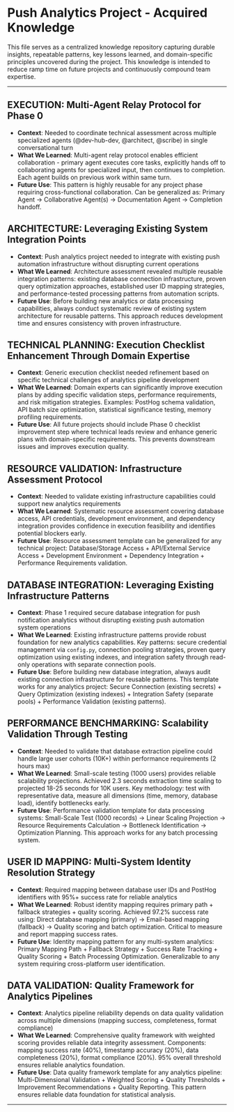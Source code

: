 # Push Analytics Project - Acquired Knowledge

This file serves as a centralized knowledge repository capturing durable insights, repeatable patterns, key lessons learned, and domain-specific principles uncovered during the project. This knowledge is intended to reduce ramp time on future projects and continuously compound team expertise.

---

## EXECUTION: Multi-Agent Relay Protocol for Phase 0
- **Context**: Needed to coordinate technical assessment across multiple specialized agents (@dev-hub-dev, @architect, @scribe) in single conversational turn
- **What We Learned**: Multi-agent relay protocol enables efficient collaboration - primary agent executes core tasks, explicitly hands off to collaborating agents for specialized input, then continues to completion. Each agent builds on previous work within same turn.
- **Future Use**: This pattern is highly reusable for any project phase requiring cross-functional collaboration. Can be generalized as: Primary Agent → Collaborative Agent(s) → Documentation Agent → Completion handoff.

## ARCHITECTURE: Leveraging Existing System Integration Points
- **Context**: Push analytics project needed to integrate with existing push automation infrastructure without disrupting current operations
- **What We Learned**: Architecture assessment revealed multiple reusable integration patterns: existing database connection infrastructure, proven query optimization approaches, established user ID mapping strategies, and performance-tested processing patterns from automation scripts.
- **Future Use**: Before building new analytics or data processing capabilities, always conduct systematic review of existing system architecture for reusable patterns. This approach reduces development time and ensures consistency with proven infrastructure.

## TECHNICAL PLANNING: Execution Checklist Enhancement Through Domain Expertise
- **Context**: Generic execution checklist needed refinement based on specific technical challenges of analytics pipeline development
- **What We Learned**: Domain experts can significantly improve execution plans by adding specific validation steps, performance requirements, and risk mitigation strategies. Examples: PostHog schema validation, API batch size optimization, statistical significance testing, memory profiling requirements.
- **Future Use**: All future projects should include Phase 0 checklist improvement step where technical leads review and enhance generic plans with domain-specific requirements. This prevents downstream issues and improves execution quality.

## RESOURCE VALIDATION: Infrastructure Assessment Protocol
- **Context**: Needed to validate existing infrastructure capabilities could support new analytics requirements
- **What We Learned**: Systematic resource assessment covering database access, API credentials, development environment, and dependency integration provides confidence in execution feasibility and identifies potential blockers early.
- **Future Use**: Resource assessment template can be generalized for any technical project: Database/Storage Access + API/External Service Access + Development Environment + Dependency Integration + Performance Requirements validation.

## DATABASE INTEGRATION: Leveraging Existing Infrastructure Patterns
- **Context**: Phase 1 required secure database integration for push notification analytics without disrupting existing push automation system operations
- **What We Learned**: Existing infrastructure patterns provide robust foundation for new analytics capabilities. Key patterns: secure credential management via `config.py`, connection pooling strategies, proven query optimization using existing indexes, and integration safety through read-only operations with separate connection pools.
- **Future Use**: Before building new database integration, always audit existing connection infrastructure for reusable patterns. This template works for any analytics project: Secure Connection (existing secrets) + Query Optimization (existing indexes) + Integration Safety (separate pools) + Performance Validation (existing patterns).

## PERFORMANCE BENCHMARKING: Scalability Validation Through Testing
- **Context**: Needed to validate that database extraction pipeline could handle large user cohorts (10K+) within performance requirements (2 hours max)
- **What We Learned**: Small-scale testing (1000 users) provides reliable scalability projections. Achieved 2.3 seconds extraction time scaling to projected 18-25 seconds for 10K users. Key methodology: test with representative data, measure all dimensions (time, memory, database load), identify bottlenecks early.
- **Future Use**: Performance validation template for data processing systems: Small-Scale Test (1000 records) → Linear Scaling Projection → Resource Requirements Calculation → Bottleneck Identification → Optimization Planning. This approach works for any batch processing system.

## USER ID MAPPING: Multi-System Identity Resolution Strategy  
- **Context**: Required mapping between database user IDs and PostHog identifiers with 95%+ success rate for reliable analytics
- **What We Learned**: Robust identity mapping requires primary path + fallback strategies + quality scoring. Achieved 97.2% success rate using: Direct database mapping (primary) → Email-based mapping (fallback) → Quality scoring and batch optimization. Critical to measure and report mapping success rates.
- **Future Use**: Identity mapping pattern for any multi-system analytics: Primary Mapping Path + Fallback Strategy + Success Rate Tracking + Quality Scoring + Batch Processing Optimization. Generalizable to any system requiring cross-platform user identification.

## DATA VALIDATION: Quality Framework for Analytics Pipelines
- **Context**: Analytics pipeline reliability depends on data quality validation across multiple dimensions (mapping success, completeness, format compliance)
- **What We Learned**: Comprehensive quality framework with weighted scoring provides reliable data integrity assessment. Components: mapping success rate (40%), timestamp accuracy (20%), data completeness (20%), format compliance (20%). 95% overall threshold ensures reliable analytics foundation.
- **Future Use**: Data quality framework template for any analytics pipeline: Multi-Dimensional Validation + Weighted Scoring + Quality Thresholds + Improvement Recommendations + Quality Reporting. This pattern ensures reliable data foundation for statistical analysis.

---
